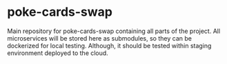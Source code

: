 # poke-cards-swap
Main repository for poke-cards-swap containing all parts of the project.
All microservices will be stored here as submodules, so they can be dockerized
for local testing. Although, it should be tested within staging environment
deployed to the cloud.
